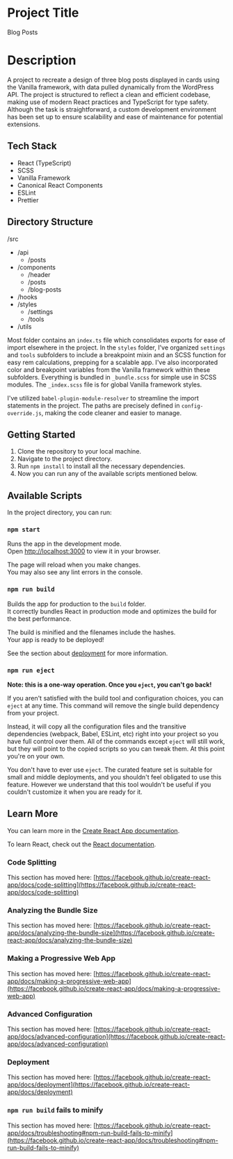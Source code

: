 # Project Title

Blog Posts

# Description

A project to recreate a design of three blog posts displayed in cards using the Vanilla framework, with data pulled dynamically from the WordPress API. The project is structured to reflect a clean and efficient codebase, making use of modern React practices and TypeScript for type safety. Although the task is straightforward, a custom development environment has been set up to ensure scalability and ease of maintenance for potential extensions.

## Tech Stack

-   React (TypeScript)
-   SCSS
-   Vanilla Framework
-   Canonical React Components
-   ESLint
-   Prettier

## Directory Structure

/src
-   /api
    -   /posts
-   /components
    -   /header
    -   /posts
    -   /blog-posts
-   /hooks
-   /styles
    -   /settings
    -   /tools
-   /utils

Most folder contains an `index.ts` file which consolidates exports for ease of import elsewhere in the project.
In the `styles` folder, I've organized `settings` and `tools` subfolders to include a breakpoint mixin and an SCSS function for easy rem calculations, prepping for a scalable app. I've also incorporated color and breakpoint variables from the Vanilla framework within these subfolders. Everything is bundled in `_bundle.scss` for simple use in SCSS modules. The `_index.scss` file is for global Vanilla framework styles.

I've utilized `babel-plugin-module-resolver` to streamline the import statements in the project. The paths are precisely defined in `config-override.js`, making the code cleaner and easier to manage.

## Getting Started

1. Clone the repository to your local machine.
2. Navigate to the project directory.
3. Run `npm install` to install all the necessary dependencies.
4. Now you can run any of the available scripts mentioned below.

## Available Scripts

In the project directory, you can run:

### `npm start`

Runs the app in the development mode.\
Open [http://localhost:3000](http://localhost:3000) to view it in your browser.

The page will reload when you make changes.\
You may also see any lint errors in the console.

### `npm run build`

Builds the app for production to the `build` folder.\
It correctly bundles React in production mode and optimizes the build for the best performance.

The build is minified and the filenames include the hashes.\
Your app is ready to be deployed!

See the section about [deployment](https://facebook.github.io/create-react-app/docs/deployment) for more information.

### `npm run eject`

**Note: this is a one-way operation. Once you `eject`, you can't go back!**

If you aren't satisfied with the build tool and configuration choices, you can `eject` at any time. This command will remove the single build dependency from your project.

Instead, it will copy all the configuration files and the transitive dependencies (webpack, Babel, ESLint, etc) right into your project so you have full control over them. All of the commands except `eject` will still work, but they will point to the copied scripts so you can tweak them. At this point you're on your own.

You don't have to ever use `eject`. The curated feature set is suitable for small and middle deployments, and you shouldn't feel obligated to use this feature. However we understand that this tool wouldn't be useful if you couldn't customize it when you are ready for it.

## Learn More

You can learn more in the [Create React App documentation](https://facebook.github.io/create-react-app/docs/getting-started).

To learn React, check out the [React documentation](https://reactjs.org/).

### Code Splitting

This section has moved here: [https://facebook.github.io/create-react-app/docs/code-splitting](https://facebook.github.io/create-react-app/docs/code-splitting)

### Analyzing the Bundle Size

This section has moved here: [https://facebook.github.io/create-react-app/docs/analyzing-the-bundle-size](https://facebook.github.io/create-react-app/docs/analyzing-the-bundle-size)

### Making a Progressive Web App

This section has moved here: [https://facebook.github.io/create-react-app/docs/making-a-progressive-web-app](https://facebook.github.io/create-react-app/docs/making-a-progressive-web-app)

### Advanced Configuration

This section has moved here: [https://facebook.github.io/create-react-app/docs/advanced-configuration](https://facebook.github.io/create-react-app/docs/advanced-configuration)

### Deployment

This section has moved here: [https://facebook.github.io/create-react-app/docs/deployment](https://facebook.github.io/create-react-app/docs/deployment)

### `npm run build` fails to minify

This section has moved here: [https://facebook.github.io/create-react-app/docs/troubleshooting#npm-run-build-fails-to-minify](https://facebook.github.io/create-react-app/docs/troubleshooting#npm-run-build-fails-to-minify)
